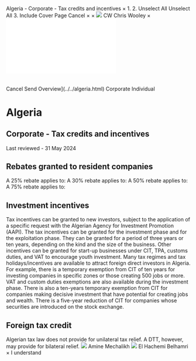 Algeria - Corporate - Tax credits and incentives
×
1.
2.
Unselect All
Unselect All
3.
Include Cover Page
Cancel
×
×
![](../../-/media/world-wide-tax-summaries/attachments/global---chris-wooley.ashx%3Frev=ac5e5f3223b34096b1afc2a6009c7320&revision=ac5e5f32-23b3-4096-b1af-c2a6009c7320&hash=859B7ADC84DC2CBEC9760E9E6EE7DE6D0A8BFCDF)
CW
Chris Wooley
×
![](tax-credits-and-incentives.html)
######
Cancel
Send
Overview](../../algeria.html)
Corporate
Individual
# Algeria
## Corporate - Tax credits and incentives
Last reviewed - 31 May 2024
## Rebates granted to resident companies
A 25% rebate applies to:
A 30% rebate applies to:
A 50% rebate applies to:
A 75% rebate applies to:
## Investment incentives
Tax incentives can be granted to new investors, subject to the application of a specific request with the Algerian Agency for Investment Promotion (AAPI). The tax incentives can be granted for the investment phase and for the exploitation phase. They can be granted for a period of three years or ten years, depending on the kind and the size of the business.
Other incentives can be granted for start-up businesses under CIT, TPA, customs duties, and VAT to encourage youth investment.
Many tax regimes and tax holidays/incentives are available to attract foreign direct investors in Algeria. For example, there is a temporary exemption from CIT of ten years for investing companies in specific zones or those creating 500 jobs or more. VAT and custom duties exemptions are also available during the investment phase.
There is also a ten-years temporary exemption from CIT for companies making decisive investment that have potential for creating jobs and wealth.
There is a five-year reduction of CIT for companies whose securities are introduced on the stock exchange.
## Foreign tax credit
Algerian tax law does not provide for unilateral tax relief. A DTT, however, may provide for bilateral relief.
![](../../-/media/world-wide-tax-summaries/algeriaamine-mechalikhalgeria--amine-mechalikhjpg20230601100401057.ashx%3Frev=82c253c5d3a440bb90f025d21404b165&revision=82c253c5-d3a4-40bb-90f0-25d21404b165&hash=2B116F473DD01C48CB31AFB95BD5C816F318C61B)
Amine Mechalikh
![](../../-/media/world-wide-tax-summaries/attachments/algeria---el_hachemi_belhamri.ashx%3Frev=fe4e423b19b14c75ac70e78adc131cd0&revision=fe4e423b-19b1-4c75-ac70-e78adc131cd0&hash=D2F42E8B0B42B72DF8CE9CCB04505E546DE71121)
El Hachemi Belhamri
×
I understand